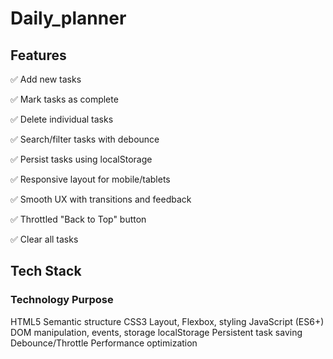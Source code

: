 # Daily_planner

## Features
✅ Add new tasks

✅ Mark tasks as complete

✅ Delete individual tasks

✅ Search/filter tasks with debounce

✅ Persist tasks using localStorage

✅ Responsive layout for mobile/tablets

✅ Smooth UX with transitions and feedback

✅ Throttled "Back to Top" button

✅ Clear all tasks


## Tech Stack
### Technology   	           Purpose
HTML5       	           Semantic structure
CSS3                   	Layout, Flexbox, styling
JavaScript (ES6+)     	DOM manipulation, events, storage
localStorage	          Persistent task saving
Debounce/Throttle     	Performance optimization

